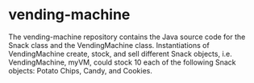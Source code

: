 # vending-machine
The vending-machine repository contains the Java source code for the Snack class and the VendingMachine class. Instantiations of VendingMachine create, stock, and sell different Snack objects, i.e. VendingMachine, myVM, could stock 10 each of the following Snack objects: Potato Chips, Candy, and Cookies.
